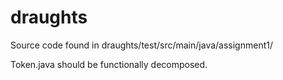 # draughts

Source code found in draughts/test/src/main/java/assignment1/


Token.java should be functionally decomposed.
